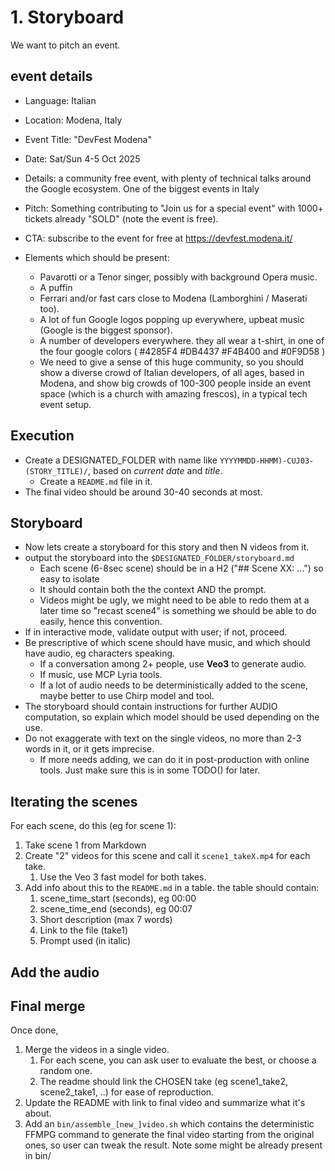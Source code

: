 # 1. Storyboard

We want to pitch an event.

## event details

* Language: Italian
* Location: Modena, Italy
* Event Title: "DevFest Modena"
* Date: Sat/Sun 4-5 Oct 2025
* Details: a community free event, with plenty of technical talks around the Google ecosystem. One of the biggest
  events in Italy
* Pitch: Something contributing to "Join us for a special event" with 1000+ tickets already "SOLD" (note the event is free).
* CTA: subscribe to the event for free at https://devfest.modena.it/

* Elements which should be present:
  * Pavarotti or a Tenor singer, possibly with background Opera music.
  * A puffin
  * Ferrari and/or fast cars close to Modena (Lamborghini / Maserati too).
  * A lot of fun Google logos popping up everywhere, upbeat music (Google is the biggest sponsor).
  * A number of developers everywhere. they all wear a t-shirt, in one of the four google colors ( #4285F4
 #DB4437 #F4B400 and #0F9D58 )
  * We need to give a sense of this huge community, so you should show a diverse crowd of Italian developers, of all ages, based in Modena, and show big crowds of 100-300 people inside an event space (which is a church with amazing frescos), in a typical tech event setup.

## Execution

* Create a DESIGNATED_FOLDER with name like `YYYYMMDD-HHMM)-CUJ03-(STORY_TITLE)/`, based on *current date* and *title*.
  * Create a `README.md` file in it.
* The final video should be around 30-40 seconds at most.

## Storyboard

* Now lets create a storyboard for this story and then N videos from it.
* output the storyboard into the `$DESIGNATED_FOLDER/storyboard.md`
  * Each scene (6-8sec scene) should be in a H2 ("## Scene XX: ...") so easy to isolate
  * It should contain both the the context AND the prompt.
  * Videos might be ugly, we might need to be able to redo them at a later time so "recast scene4" is something we should be able to do easily, hence this convention.
* If in interactive mode, validate output with user; if not, proceed.
* Be prescriptive of which scene should have music, and which should have audio, eg characters speaking.
  * If a conversation among 2+ people, use **Veo3** to generate audio.
  * If music, use MCP Lyria tools.
  * If a lot of audio needs to be deterministically added to the scene, maybe better to use Chirp model and tool.
* The storyboard should contain instructions for further AUDIO computation, so explain which model should be used depending on the use.
* Do not exaggerate with text on the single videos, no more than 2-3 words in it, or it gets imprecise.
  * If more needs adding, we can do it in post-production with online tools. Just make sure this is in some TODO() for later.

## Iterating the scenes

For each scene, do this (eg for scene 1):

1. Take scene 1 from Markdown
2. Create "2" videos for this scene and call it `scene1_takeX.mp4` for each take.
   1. Use the Veo 3 fast model for both takes.
3. Add info about this to the `README.md` in a table. the table should contain:
   1. scene_time_start (seconds), eg 00:00
   2. scene_time_end (seconds), eg 00:07
   3. Short description (max 7 words)
   4. Link to the file (take1)
   5. Prompt used (in italic)

## Add the audio


## Final merge

Once done,

1. Merge the videos in a single video.
   1. For each scene, you can ask user to evaluate the best, or choose a random one.
   2. The readme should link the CHOSEN take (eg scene1_take2, scene2_take1, ..) for ease of reproduction.
2. Update the README with link to final video and summarize what it's about.
3. Add an `bin/assemble_[new_]video.sh` which contains the deterministic FFMPG command to generate the final video starting from the original ones, so user can tweak the result. Note some might be already present in bin/
